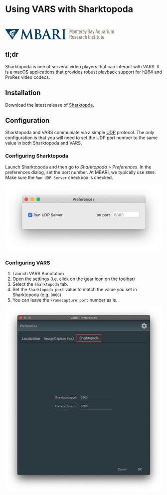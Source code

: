 # Using VARS with Sharktopoda

![MBARI logo](../images/mbari-logo.png)

## tl;dr

Sharktopoda is one of serveral video players that can interact with VARS. It is a macOS applications that provides robust playback support for h264 and ProRes video codecs.

## Installation

Download the latest release of [Sharktopda](https://github.com/mbari-media-management/Sharktopoda).

## Configuration

Sharktopoda and VARS communiate via a simple [UDP](https://en.wikipedia.org/wiki/User_Datagram_Protocol) protocol. The only configuration is that you will need to set the UDP port number to the same value in both Sharktopoda and VARS.

### Configuring Sharktopoda

Launch Sharktopoda and then go to _Sharktopoda_ > _Preferences_. In the preferences dialog, set the port number. At MBARI, we typically use `8800`. Make sure the `Run UDP Server` checkbox is checked.

![Sharktopoda Settings](../images/sharktopoda-settings.png)

### Configuring VARS

1. Launch VARS Annotation
2. Open the settings (i.e. click on the gear icon on the toolbar)
3. Select the `Sharktopoda` tab.
4. Set the `Sharktopoda port` value to match the value you set in Sharktopoda (e.g. `8800`)
5. You can leave the `Framecapture port` number as is.

![VARS Settings](../images/vars-annotation-settings2.png)
